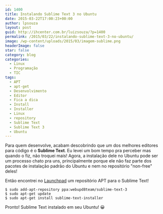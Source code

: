 ```yaml
---
id: 1400
title: Instalando Sublime Text 3 no Ubuntu
date: 2015-03-22T17:00:23+00:00
author: lpsouza
layout: post
guid: http://ihcenter.com.br/luizsouza/?p=1400
permalink: /2015/03/22/instalando-sublime-text-3-no-ubuntu/
image: /wp-content/uploads/2015/03/imagem-sublime.png
headerImage: false
star: false
category: blog
categories:
  - Linux
  - Programação
  - TIC
tags:
  - APT
  - apt-get
  - Desenvolvimento
  - Editor
  - Fica a dica
  - Install
  - Installer
  - Linux
  - repository
  - Sublime Text
  - Sublime Text 3
  - Ubuntu
---
```

Para quem desenvolve, acabam descobrindo que um dos melhores editores para código é o **Sublime Text**. Eu levei um bom tempo pra perceber mas quando o fiz, não troquei mais! Agora, a instalação dele no Ubuntu pode ser um processo chato pra uns, principalmente porque ele não faz parte dos pacotes de instalação padrão do Ubuntu e nem no repositório "non-free" deles!

Então encontrei no [Launchpad](https://launchpad.net/~webupd8team/+archive/ubuntu/sublime-text-3) um repositório APT para o Sublime Text!

    $ sudo add-apt-repository ppa:webupd8team/sublime-text-3
    $ sudo apt-get update
    $ sudo apt-get install sublime-text-installer
    

Pronto! Sublime Text instalado em seu Ubuntu! 😀